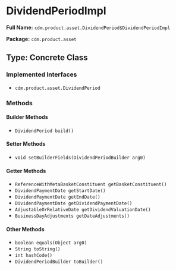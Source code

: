 # DividendPeriodImpl

**Full Name:** `cdm.product.asset.DividendPeriod$DividendPeriodImpl`

**Package:** `cdm.product.asset`

## Type: Concrete Class

### Implemented Interfaces

- `cdm.product.asset.DividendPeriod`

### Methods

#### Builder Methods

- `DividendPeriod build()`

#### Setter Methods

- `void setBuilderFields(DividendPeriodBuilder arg0)`

#### Getter Methods

- `ReferenceWithMetaBasketConstituent getBasketConstituent()`
- `DividendPaymentDate getStartDate()`
- `DividendPaymentDate getEndDate()`
- `DividendPaymentDate getDividendPaymentDate()`
- `AdjustableOrRelativeDate getDividendValuationDate()`
- `BusinessDayAdjustments getDateAdjustments()`

#### Other Methods

- `boolean equals(Object arg0)`
- `String toString()`
- `int hashCode()`
- `DividendPeriodBuilder toBuilder()`

